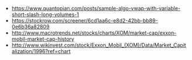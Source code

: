 - https://www.quantopian.com/posts/sample-algo-vwap-with-variable-short-slash-long-volumes-1
- https://stockrow.com/screener/6cd1aa6c-e8d2-42bb-bb89-0e6b36a82809
- http://www.macrotrends.net/stocks/charts/XOM/market-cap/exxon-mobil-market-cap-history
- http://www.wikinvest.com/stock/Exxon_Mobil_(XOM)/Data/Market_Capitalization/1996?ref=chart
